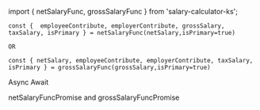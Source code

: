 import { netSalaryFunc, grossSalaryFunc } from 'salary-calculator-ks';

    const {  employeeContribute, employerContribute, grossSalary, taxSalary, isPrimary } = netSalaryFunc(netSalary,isPrimary=true)

    OR

    const { netSalary, employeeContribute, employerContribute, taxSalary, isPrimary } = grossSalaryFunc(grossSalary,isPrimary=true)


Async Await

netSalaryFuncPromise and grossSalaryFuncPromise